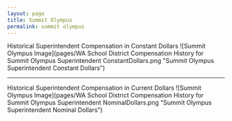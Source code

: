 ```yaml
---
layout: page
title: Summit Olympus
permalink: summit olympus
---
```



Historical Superintendent Compensation in Constant Dollars
![Summit Olympus Image](pages/WA School District Compensation History for Summit Olympus Superintendent ConstantDollars.png "Summit Olympus Superintendent Constant Dollars")

___

Historical Superintendent Compensation in Current Dollars
![Summit Olympus Image](pages/WA School District Compensation History for Summit Olympus Superintendent NominalDollars.png "Summit Olympus Superintendent Nominal Dollars")